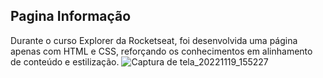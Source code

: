 ## Pagina Informação
Durante o curso Explorer da Rocketseat, foi desenvolvida uma página apenas com HTML e CSS, reforçando os conhecimentos em alinhamento de conteúdo e estilização.
![Captura de tela_20221119_155227](https://user-images.githubusercontent.com/105385268/202866897-cadb4495-b387-4df7-8687-45c8ddecf1b0.png)
